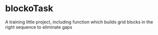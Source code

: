 # blockoTask
A training little project, including function which builds grid blocks in the right sequence to eliminate gaps
